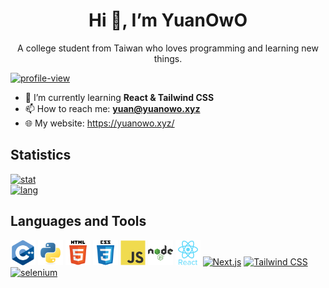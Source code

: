 <h1 align="center">Hi 👋, I’m YuanOwO</h1>
<p align="center">A college student from Taiwan who loves programming and learning new things.</p>

[![profile-view](https://komarev.com/ghpvc/?username=yuanowo&label=Profile%20views&color=0e75b6&style=flat)](https://github.com/YuanOwO)
- 🌱 I’m currently learning **React & Tailwind CSS**
- 📫 How to reach me: **yuan@yuanowo.xyz**
- 🌐 My website: https://yuanowo.xyz/

## Statistics

[![stat](https://github-readme-stats.vercel.app/api?username=yuanowo&theme=tokyonight&show_icons=true&count_private=true&hide=issues)](https://github.com/YuanOwO)  
[![lang](https://github-readme-stats.vercel.app/api/top-langs?username=yuanowo&theme=tokyonight&count_private=true&layout=compact&hide=html)](https://github.com/YuanOwO)

## Languages and Tools

[<img
    src="https://raw.githubusercontent.com/devicons/devicon/master/icons/cplusplus/cplusplus-original.svg"
    alt="CPlusPlus"
    width="40"
    height="40"
/>](https://en.cppreference.com/w/)
[<img
    src="https://raw.githubusercontent.com/devicons/devicon/master/icons/python/python-original.svg"
    alt="Python"
    width="40"
    height="40"
/>](https://www.python.org/)
[<img
    src="https://raw.githubusercontent.com/devicons/devicon/master/icons/html5/html5-original-wordmark.svg"
    alt="HTML5"
    width="40"
    height="40"
/>](https://www.w3schools.com/html/default.asp)
[<img
    src="https://raw.githubusercontent.com/devicons/devicon/master/icons/css3/css3-original-wordmark.svg"
    alt="CSS3"
    width="40"
    height="40"
/>](https://www.w3schools.com/css/default.asp)
[<img
    src="https://raw.githubusercontent.com/devicons/devicon/master/icons/javascript/javascript-original.svg"
    alt="JavaScript"
    width="40"
    height="40"
/>](https://www.w3schools.com/js/default.asp)
[<img
    src="https://raw.githubusercontent.com/devicons/devicon/master/icons/nodejs/nodejs-original-wordmark.svg"
    alt="Node.js"
    width="40"
    height="40"
/>](https://nodejs.org/)
[<img
    src="https://raw.githubusercontent.com/devicons/devicon/master/icons/react/react-original-wordmark.svg"
    alt="React"
    width="40"
    height="40"
/>](https://react.dev/)
[<img
    src="https://cdn.worldvectorlogo.com/logos/nextjs-2.svg"
    alt="Next.js"
    width="40"
    height="40"
/>](https://nextjs.org/)
[<img
     src="https://www.vectorlogo.zone/logos/tailwindcss/tailwindcss-icon.svg"
     alt="Tailwind CSS"
     width="40"
     height="40"
 />](https://tailwindcss.com/)
[<img
    src="https://raw.githubusercontent.com/detain/svg-logos/780f25886640cef088af994181646db2f6b1a3f8/svg/selenium-logo.svg"
    alt="selenium"
    width="40"
    height="40"
/>](https://www.selenium.dev/)
